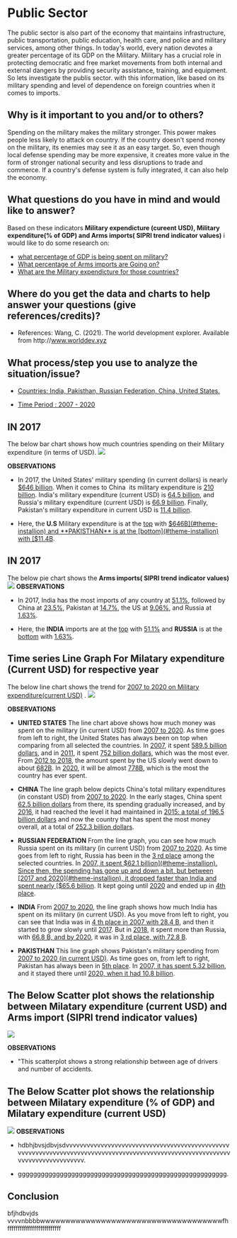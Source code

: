 # Public Sector
The public sector is also part of the economy that maintains infrastructure, public transportation, public education, health care, and police and military services, among other things. In today's world, every nation devotes a greater percentage of its GDP on the Military. Military has a crucial role in protecting democratic and free market movements from both internal and external dangers by providing security assistance, training, and equipment. So lets investigate the publis sector. with this information, like based on its military spending and level of dependence on foreign countries when it comes to imports.

## Why is it important to you and/or to others?
Spending on the military makes the military stronger. This power makes people less likely to attack on country. If the country doesn't spend money on the military, its enemies may see it as an easy target. So, even though local defense spending may be more expensive, it creates more value in the form of stronger national security and less disruptions to trade and commerce. If a country's defense system is fully integrated, it can also help the economy.

## What questions do you have in mind and would like to answer?
Based on these indicators **Military expendicture (cureent USD), Military expenditure(% of GDP) and Arms imports( SIPRI trend indicator values)** i would like to do some research on: 
  * [what percentage of GDP is being spent on military?](#theme-installion)
  * [What percentage of Arms imports are Going on?](#theme-installion)
  * [What are the Military expendicture for those countries?](#theme-installion)
  
## Where do you get the data and charts to help answer your questions (give references/credits)?

   * References: Wang, C. (2021). The world development explorer. Available from http﻿://www.worlddev.xyz

## What process/step you use to analyze the situation/issue?

   * [Countries: India, Pakisthan, Russian Federation, China, United States.](#theme-installion)

   * [Time Period : 2007 - 2020](#theme-installion)
   
## IN 2017

The below bar chart shows how much countries spending on their Military expenditure (in terms of USD).
![](Bar_chart.png)

**OBSERVATIONS**
   * In 2017, the United States' military spending (in current dollars) is nearly [$646 billion](#theme-installion). When it comes to China  its military expenditure is [210 billion](#theme-installion).          India's military expenditure (current USD) is [64.5 billion](#theme-installion), and Russia's military expenditure (current USD) is [66.9 billion](#theme-installion). Finally, Pakistan's military         expenditure in current USD is [11.4 billion](#theme-installion).
   
   * Here, the **U.S** Military expenditure is at the [top](#theme-installion) with [$646B](#theme-installion) and **PAKISTHAN** is at the [bottom](#theme-installion) with [$11.4B](#theme-installion).
  
  ## IN 2017
The below pie chart shows the **Arms imports( SIPRI trend indicator values)**
![](Pie_chart.png)
**OBSERVATIONS**
   * In 2017, India has the most imports of any country at [51.1%](#theme-installion), followed by China at [23.5%](#theme-installion), Pakistan at [14.7%](#theme-installion), the US at [9.06%](#theme-installion), and Russia at [1.63%](#theme-installion).
   
   * Here, the **INDIA** imports are at the [top](#theme-installion) with [51.1%](#theme-installion) and **RUSSIA** is at the [bottom](#theme-installion) with [1.63%](#theme-installion).
   

## Time series Line Graph For Milatary expenditure (Current USD) for respective year
The below line chart shows the trend for [2007 to 2020 on Military expenditure(current USD)](#theme-installion) .
![](sc@2.png)

**OBSERVATIONS**
   * **UNITED STATES** The line chart above shows how much money was spent on the military (in current USD) from [2007 to 2020](#theme-installion). As time goes from left to right, the United States has always been on top when comparing from all selected the countries. In [2007](#theme-installion), it spent [589.5 billion dollars](#theme-installion), and in [2011](#theme-installion), it spent [752 billion dollars](#theme-installion), which was the most ever. From [2012 to 2018](#theme-installion), the amount spent by the US slowly went down to about [682B](#theme-installion). In [2020](#theme-installion), it will be almost [778B](#theme-installion), which is the most the country has ever spent.
   
   * **CHINA** The line graph below depicts China's total military expenditures (in constant USD) from [2007 to 2020](#theme-installion). In the early stages, China spent [62.5 billion dollars](#theme-installion) from there, its spending gradually increased, and by [2016](#theme-installion), it had reached the level it had maintained in [2015: a total of 196.5 billion dollars](#theme-installion) and now the country that has spent the most money overall, at a total of [252.3 billion dollars](#theme-installion).
   
   * **RUSSIAN FEDERATION** From the line graph, you can see how much Russia spent on its military (in current USD) from [2007 to 2020](#theme-installion). As time goes from left to right, Russia has been in the [3 rd place](#theme-installion) among the selected countries. In [2007, it spent $62.1 billion](#theme-installion). Since then, the spending has gone up and down a bit, but between [2017 and 2020](#theme-installion), it dropped faster than India and spent nearly [$65.6 billion](#theme-installion). It kept going until [2020](#theme-installion) and ended up in [4th place](#theme-installion).
   
   * **INDIA** From [2007 to 2020](#theme-installion), the line graph shows how much India has spent on its military (in current USD). As you move from left to right, you can see that India was in [4 th place in 2007 with 28.4 B](#theme-installion), and then it started to grow slowly until [2017](#theme-installion). But in [2018](#theme-installion), it spent more than Russia, with [66.8 B, and by 2020](#theme-installion), it was in [3 rd place, with 72.8 B](#theme-installion).

   * **PAKISTHAN** This line graph shows Pakistan's military spending from [2007 to 2020 (in current USD)](#theme-installion). As time goes on, from left to right, Pakistan has always been in [5th place](#theme-installion). In [2007, it has spent 5.32 billion](#theme-installion), and it stayed there until [2020, when it had 10.8 billion](#theme-installion).
  
   
## The Below Scatter plot shows the relationship between Milatary expenditure (current USD) and Arms import (SIPRI trend indicator values)
![](sc.png)

**OBSERVATIONS**
   * "This scatterplot shows a strong relationship between age of drivers and number of accidents.
   
   

## The Below Scatter plot shows the relationship between Milatary expenditure (% of GDP) and Milatary expenditure (current USD)
![](SC2.png)
**OBSERVATIONS**
   * hdbhjbvsjdbvjsdvvvvvvvvvvvvvvvvvvvvvvvvvvvvvvvvvvvvvvvvvvvvvvvvvvvvvvvvvvvvvvvvvvvvvvvvvvvvvvvvvvvvvvvvvvvvvvvvvvvvvvvvvvvvvvvvvvvvvvvvvvvvvvv.
   
   * ggggggggggggggggggggggggggggggggggggggggggggggggggggggg.
  

## Conclusion
bfjhdbvjds vvvvnbbbbwwwwwwwwwwwwwwwwwwwwwwwwwwwwwwwwwwwwfhffffffffffffffffffffffffff

